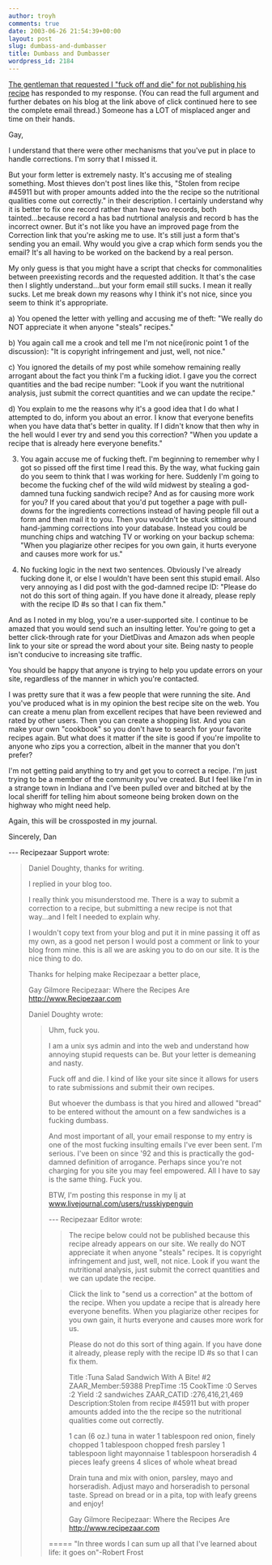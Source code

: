 ```yaml
---
author: troyh
comments: true
date: 2003-06-26 21:54:39+00:00
layout: post
slug: dumbass-and-dumbasser
title: Dumbass and Dumbasser
wordpress_id: 2184
---
```


[The gentleman that requested I "fuck off and die" for not publishing his recipe](http://www.troyandgay.com/archives/2003/06/001508.php#001508) has responded to my response.  (You can read the full argument and further debates on his blog at the link above of click continued here to see the complete email thread.)  Someone has a LOT of misplaced anger and time on their hands.
<!-- more -->
Gay,

I understand that there were other mechanisms that
you've put in place to handle corrections.  I'm sorry
that I missed it.

But your form letter is extremely nasty.  It's
accusing me of stealing something.  Most thieves don't
post lines like this, "Stolen from recipe #45911 but
with proper amounts added into the the recipe so the
nutritional qualities come out correctly." in their
description.  I certainly understand why it is better
to fix one record rather than have two records, both
tainted...because record a has bad nutrtional analysis
and record b has the incorrect owner.  But it's not
like you have an improved page from the Correction
link that you're asking me to use.  It's still just a
form that's sending you an email.  Why would you give
a crap which form sends you the email?  It's all
having to be worked on the backend by a real person.

My only guess is that you might have a script that
checks for commonalities between preexisting records
and the requested addition.  It that's the case then I
slightly understand...but your form email still sucks.
 I mean it really sucks.  Let me break down my reasons
why I think it's not nice, since you seem to think
it's appropriate.

a)  You opened the letter with yelling and accusing me
of theft:  "We really do NOT appreciate it when anyone
"steals" recipes."

b)  You again call me a crook and tell me I'm not
nice(ironic point 1 of the discussion):  "It is
copyright infringement and just, well, not nice."

c)  You ignored the details of my post while somehow
remaining really arrogant about the fact you think I'm
a fucking idiot.  I gave you the correct quantities
and the bad recipe number:  "Look if you want the
nutritional analysis, just submit the correct
quantities and we can update the recipe."

d)  You explain to me the reasons why it's a good idea
that I do what I attempted to do, inform you about an
error.  I know that everyone benefits when you have
data that's better in quality.  If I didn't know that
then why in the hell would I ever try and send you
this correction?  "When you update a recipe that is
already here everyone benefits."

3)  You again accuse me of fucking theft.  I'm
beginning to remember why I got so pissed off the
first time I read this.  By the way, what fucking gain
do you seem to think that I was working for here.
Suddenly I'm going to become the fucking chef of the
wild wild midwest by stealing a god-damned tuna
fucking sandwich recipe?  And as for causing more work
for you?  If you cared about that you'd put together a
page with pull-downs for the ingredients corrections
instead of having people fill out a form and then mail
it to you.  Then you wouldn't be stuck sitting around
hand-jamming corrections into your database.  Instead
you could be munching chips and watching TV or working
on your backup schema:  "When you plagiarize other
recipes for you own gain, it hurts everyone and causes
more work for us."

4)  No fucking logic in the next two sentences.
Obviously I've already fucking done it, or else I
wouldn't have been sent this stupid email.  Also very
annoying as I did post with the god-damned recipe ID:
"Please do not do this sort of thing again.  If
you have done it already, please reply with the recipe
ID #s so that I can fix them."

And as I noted in my blog, you're a user-supported
site.  I continue to be amazed that you would send
such an insulting letter.  You're going to get a
better click-through rate for your DietDivas and
Amazon ads when people link to your site or spread the
word about your site.  Being nasty to people isn't
conducive to increasing site traffic.

You should be happy that anyone is trying to help you
update errors on your site, regardless of the manner
in which you're contacted.

I was pretty sure that it was a few people that were
running the site.  And you've produced what is in my
opinion the best recipe site on the web.  You can
create a menu plan from excellent recipes that have
been reviewed and rated by other users.  Then you can
create a shopping list.  And you can make your own
"cookbook" so you don't have to search for your
favorite recipes again.  But what does it matter if
the site is good if you're impolite to anyone who zips
you a correction, albeit in the manner that you don't
prefer?

I'm not getting paid anything to try and get you to
correct a recipe.  I'm just trying to be a member of
the community you've created.  But I feel like I'm in
a strange town in Indiana and I've been pulled over
and bitched at by the local sheriff for telling him
about someone being broken down on the highway who
might need help.

Again, this will be crossposted in my journal.

Sincerely,
Dan

--- Recipezaar Support  wrote:
> Daniel Doughty, thanks for writing.
>
> I replied in your blog too.
>
> I really think you misunderstood me.  There is a way
> to submit a correction to a recipe, but submitting a
> new recipe is not that way...and I felt I needed to
> explain why.
>
> I wouldn't copy text from your blog and put it in
> mine passing it off as my own, as a good net person
> I would post a comment or link to your blog from
> mine.  this is all we are asking you to do on our
> site.  It is the nice thing to do.
>
> Thanks for helping make Recipezaar a better place,
>
> Gay Gilmore
> Recipezaar: Where the Recipes Are
> http://www.Recipezaar.com
>
>
> Daniel Doughty  wrote:
>
> > Uhm, fuck you.
> >
> > I am a unix sys admin and into the web and
> understand
> > how annoying stupid requests can be.  But your
> letter
> > is demeaning and nasty.
> >
> > Fuck off and die.  I kind of like your site since
> it
> > allows for users to rate submissions and submit
> their
> > own recipes.
> >
> > But whoever the dumbass is that you hired and
> allowed
> > "bread" to be entered without the amount on a few
> > sandwiches is a fucking dumbass.
> >
> > And most important of all, your email response to
> my
> > entry is one of the most fucking insulting emails
> I've
> > ever been sent.  I'm serious.  I've been on since
> '92
> > and this is practically the god-damned definition
> of
> > arrogance.  Perhaps since you're not charging for
> you
> > site you may feel empowered.  All I have to say is
> the
> > same thing.  Fuck you.
> >
> > BTW, I'm posting this response in my lj at
> > www.livejournal.com/users/russkiypenguin
> >
> >
> > --- Recipezaar Editor
> wrote:
> > >
> > > The recipe below could not be published because
> this
> > > recipe already
> > > appears on our site.  We really do NOT
> appreciate it
> > > when anyone
> > > "steals" recipes. It is copyright infringement
> and
> > > just, well, not
> > > nice.  Look if you want the nutritional
> analysis,
> > > just submit the
> > > correct quantities and we can update the recipe.
>
> > > Click the link to
> > > "send us a correction" at the bottom of the
> recipe.
> > > When you update a
> > > recipe that is already here everyone benefits.
> When
> > > you plagiarize
> > > other recipes for you own gain, it hurts
> everyone
> > > and causes more work
> > > for us.
> > >
> > > Please do not do this sort of thing again.  If
> you
> > > have done it
> > > already, please reply with the recipe ID #s so
> that
> > > I can fix them.
> > >
> > > Title      :Tuna Salad Sandwich With A Bite! #2
> > > ZAAR_Member:59388
> > > PrepTime   :15
> > > CookTime   :0
> > > Serves     :2
> > > Yield      :2 sandwiches
> > > ZAAR_CATID :276,416,21,469
> > > Description:Stolen from recipe #45911 but with
> > > proper amounts added
> > > into the the recipe so the nutritional qualities
> > > come out correctly.
> > >
> > > 1 can (6 oz.) tuna in water
> > > 1 tablespoon red onion, finely chopped
> > > 1   tablespoon chopped fresh parsley
> > > 1   tablespoon light mayonnaise
> > > 1   tablespoon horseradish
> > > 4 pieces leafy greens
> > > 4 slices of whole wheat bread
> > >
> > >   Drain tuna and mix with onion, parsley, mayo
> and
> > > horseradish.
> > >   Adjust mayo and horseradish to personal taste.
> > >   Spread on bread or in a pita, top with leafy
> > > greens and enjoy!
> > >
> > >
> > > Gay Gilmore
> > > Recipezaar: Where the Recipes Are
> > > http://www.recipezaar.com
> > >
> >
> >
> > =====
> > "In three words I can sum up all that I've learned
> about life: it goes on"-Robert
> > Frost
> >
> >
>
